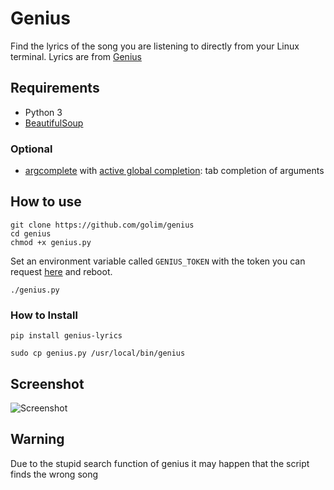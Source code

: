 # Genius

Find the lyrics of the song you are listening to directly from your Linux terminal. Lyrics are from [Genius](https://genius.com/)

## Requirements

- Python 3
- [BeautifulSoup](https://www.crummy.com/software/BeautifulSoup/)

### Optional

- [argcomplete](https://argcomplete.readthedocs.io/en/latest/) with [active global completion](https://pypi.org/project/argcomplete/#activating-global-completion): tab completion of arguments

## How to use

    git clone https://github.com/golim/genius
    cd genius
    chmod +x genius.py

Set an environment variable called `GENIUS_TOKEN` with the token you can request [here](https://genius.com/api-clients) and reboot.

    ./genius.py

### How to Install

    pip install genius-lyrics

    sudo cp genius.py /usr/local/bin/genius

## Screenshot

![Screenshot](img/screenshot.png)

## Warning

Due to the stupid search function of genius it may happen that the script finds the wrong song